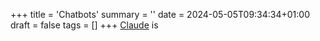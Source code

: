 +++
title = 'Chatbots'
summary = ''
date = 2024-05-05T09:34:34+01:00
draft = false
tags = []
+++
[Claude](https://claude.ai/) is
